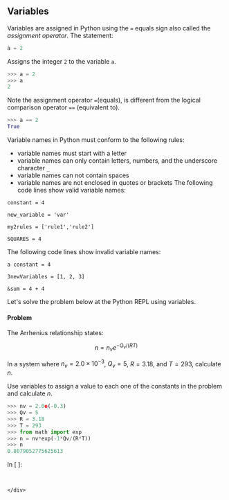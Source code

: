 
## Variables
Variables are assigned in Python using the ```=``` equals sign also called the _assignment operator_. The statement:

```python
a = 2
```

Assigns the integer ```2``` to the variable ```a```.

```python
>>> a = 2
>>> a
2
```
Note the assignment operator ```=```(equals), is different from the logical comparison operator ```==``` (equivalent to).
```python
>>> a == 2
True
```
Variable names in Python must conform to the following rules:

 * variable names must start with a letter
 * variable names can only contain letters, numbers, and the underscore character ```_```
 * variable names can not contain spaces
 * variable names are not enclosed in quotes or brackets
The following code lines show valid variable names:
```text
constant = 4

new_variable = 'var'

my2rules = ['rule1','rule2']

SQUARES = 4
```
The following code lines show invalid variable names:
```text
a constant = 4

3newVariables = [1, 2, 3]

&sum = 4 + 4
```
Let's solve the problem below at the Python REPL using variables.

#### Problem

The Arrhenius relationship states:

$$ n = n_{v}e^{-Q_v/(RT)} $$

In a system where $n_v = 2.0 \times 10^{-3}$, $Q_v = 5$, $R=3.18$, and $T=293$, calculate $n$.

Use variables to assign a value to each one of the constants in the problem and calculate $n$.

```python
>>> nv = 2.0e(-0.3)
>>> Qv = 5
>>> R = 3.18
>>> T = 293
>>> from math import exp
>>> n = nv*exp(-1*Qv/(R*T))
>>> n
0.8079052775625613
```
<div class="cell border-box-sizing code_cell rendered">
<div class="input">
<div class="prompt input_prompt">In&nbsp;[&nbsp;]:</div>
<div class="inner_cell">
    <div class="input_area">
<div class=" highlight hl-ipython3"><pre><span></span> 
</pre></div>

    </div>
</div>
</div>

</div>
 

